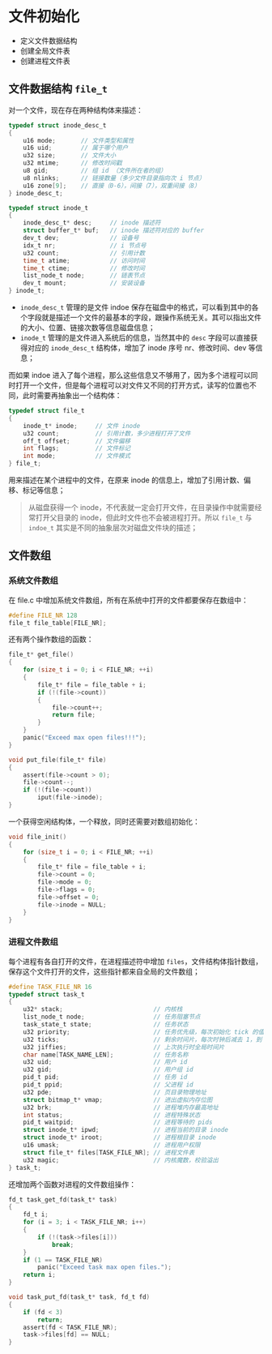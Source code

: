 # 文件初始化

- 定义文件数据结构
- 创建全局文件表
- 创建进程文件表


## 文件数据结构 `file_t`

对一个文件，现在存在两种结构体来描述：

````c
typedef struct inode_desc_t
{
    u16 mode;       // 文件类型和属性
    u16 uid;        // 属于哪个用户
    u32 size;       // 文件大小
    u32 mtime;      // 修改时间戳
    u8 gid;         // 组 id （文件所在者的组）
    u8 nlinks;      // 链接数量（多少文件目录指向次 i 节点）
    u16 zone[9];    // 直接（0-6），间接（7），双重间接（8）
} inode_desc_t;

typedef struct inode_t
{
    inode_desc_t* desc;     // inode 描述符
    struct buffer_t* buf;   // inode 描述符对应的 buffer
    dev_t dev;              // 设备号
    idx_t nr;               // i 节点号
    u32 count;              // 引用计数
    time_t atime;           // 访问时间
    time_t ctime;           // 修改时间
    list_node_t node;       // 链表节点
    dev_t mount;            // 安装设备
} inode_t;
````

- `inode_desc_t` 管理的是文件 indoe 保存在磁盘中的格式，可以看到其中的各个字段就是描述一个文件的最基本的字段，跟操作系统无关。其可以指出文件的大小、位置、链接次数等信息磁盘信息；
- `inode_t` 管理的是文件进入系统后的信息，当然其中的 `desc` 字段可以直接获得对应的 `inode_desc_t` 结构体，增加了 inode 序号 nr、修改时间、dev 等信息；

而如果 indoe 进入了每个进程，那么这些信息又不够用了，因为多个进程可以同时打开一个文件，但是每个进程可以对文件又不同的打开方式，读写的位置也不同，此时需要再抽象出一个结构体：

````c
typedef struct file_t
{
    inode_t* inode;     // 文件 inode
    u32 count;          // 引用计数，多少进程打开了文件
    off_t offset;       // 文件偏移
    int flags;          // 文件标记
    int mode;           // 文件模式
} file_t;
````

用来描述在某个进程中的文件，在原来 inode 的信息上，增加了引用计数、偏移、标记等信息；

> 从磁盘获得一个 inode，不代表就一定会打开文件，在目录操作中就需要经常打开父目录的 inode，但此时文件也不会被进程打开。所以 `file_t` 与 `indoe_t` 其实是不同的抽象层次对磁盘文件块的描述；


## 文件数组

### 系统文件数组

在 file.c 中增加系统文件数组，所有在系统中打开的文件都要保存在数组中：

````c
#define FILE_NR 128
file_t file_table[FILE_NR];
````

还有两个操作数组的函数：

````c
file_t* get_file()
{
    for (size_t i = 0; i < FILE_NR; ++i)
    {
        file_t* file = file_table + i;
        if (!(file->count))
        {
            file->count++;
            return file;
        }
    }
    panic("Exceed max open files!!!");
}

void put_file(file_t* file)
{
    assert(file->count > 0);
    file->count--;
    if (!(file->count))
        iput(file->inode);
}
````

一个获得空闲结构体，一个释放，同时还需要对数组初始化：

````c
void file_init()
{
    for (size_t i = 0; i < FILE_NR; ++i)
    {
        file_t* file = file_table + i;
        file->count = 0;
        file->mode = 0;
        file->flags = 0;
        file->offset = 0;
        file->inode = NULL;
    }
}
````

### 进程文件数组

每个进程有各自打开的文件，在进程描述符中增加 `files`，文件结构体指针数组，保存这个文件打开的文件，这些指针都来自全局的文件数组；

````c
#define TASK_FILE_NR 16
typedef struct task_t
{
    u32* stack;                         // 内核栈
    list_node_t node;                   // 任务阻塞节点
    task_state_t state;                 // 任务状态
    u32 priority;                       // 任务优先级，每次初始化 tick 的值
    u32 ticks;                          // 剩余时间片，每次时钟后减去 1，到 0 调度
    u32 jiffies;                        // 上次执行时全局时间片
    char name[TASK_NAME_LEN];           // 任务名称
    u32 uid;                            // 用户 id
    u32 gid;                            // 用户组 id
    pid_t pid;                          // 任务 id
    pid_t ppid;                         // 父进程 id
    u32 pde;                            // 页目录物理地址
    struct bitmap_t* vmap;              // 进出虚拟内存位图
    u32 brk;                            // 进程堆内存最高地址
    int status;                         // 进程特殊状态
    pid_t waitpid;                      // 进程等待的 pids
    struct inode_t* ipwd;               // 进程当前的目录 inode
    struct inode_t* iroot;              // 进程根目录 inode
    u16 umask;                          // 进程用户权限
    struct file_t* files[TASK_FILE_NR]; // 进程文件表
    u32 magic;                          // 内核魔数，校验溢出
} task_t;

````

还增加两个函数对进程的文件数组操作：

````c
fd_t task_get_fd(task_t* task)
{
    fd_t i;
    for (i = 3; i < TASK_FILE_NR; i++)
    {
        if (!(task->files[i]))
            break;
    }
    if (1 == TASK_FILE_NR)
        panic("Exceed task max open files.");
    return i;
}

void task_put_fd(task_t* task, fd_t fd)
{
    if (fd < 3)
        return;
    assert(fd < TASK_FILE_NR);
    task->files[fd] == NULL;
}
````
